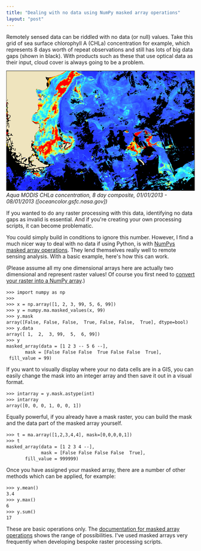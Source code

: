 ```yaml
---
title: "Dealing with no data using NumPy masked array operations"
layout: "post"
---
```


Remotely sensed data can be riddled with no data (or null) values. Take this
grid of sea surface chlorophyll A (CHLa) concentration for example, which represents 8 days worth of repeat observations and still has lots of big data gaps (shown in black). With products such as these that use optical data as their input, cloud cover is always going to be a problem.

![CHLa concentration](/assets/posts/chla_8day_2013.png)
_Aqua MODIS CHLa concentration, 8 day composite, 01/01/2013 - 08/01/2013_
_([oceancolor.gsfc.nasa.gov])_

If you wanted to do any raster processing with this data, identifying no data gaps as invalid is essential. And if you're creating your own processing scripts, it can become problematic. 

You could simply build in conditions to ignore this number. However, I find a much nicer way to deal with no data if using Python, is with [NumPys masked array operations](http://docs.scipy.org/doc/numpy/reference/maskedarray.html). They lend themselves really well to remote sensing analysis. With a basic example, here's how this can work.

(Please assume all my one dimensional arrays here are actually two dimensional and represent raster values! Of course you first need to [convert your raster into a NumPy array](http://blog.remotesensing.io/2013/03/using-gdal-with-python-basic-intro/).)
 
    >>> import numpy as np 
    >>>
    >>> x = np.array([1, 2, 3, 99, 5, 6, 99])
    >>> y = numpy.ma.masked_values(x, 99)
    >>> y.mask
    array([False, False, False,  True, False, False,  True], dtype=bool)
    >>> y.data
    array([ 1,  2,  3, 99,  5,  6, 99])
    >>> y
    masked_array(data = [1 2 3 -- 5 6 --],
           mask = [False False False  True False False  True],
     fill_value = 99)

If you want to visually display where your no data cells are in a GIS, you can easily change the mask into an integer array and then save it out in a visual format.

    >>> intarray = y.mask.astype(int)
    >>> intarray
    array([0, 0, 0, 1, 0, 0, 1])

Equally powerful, if you already have a mask raster, you can build the mask and the data part of the masked array yourself.

    >>> t = ma.array([1,2,3,4,4], mask=[0,0,0,0,1])
    >>> t
    masked_array(data = [1 2 3 4 --],
                 mask = [False False False False  True],
           fill_value = 999999)

Once you have assigned your masked array, there are a number of other methods
which can be applied, for example:
 
    >>> y.mean()
    3.4
    >>> y.max()
    6
    >>> y.sum()
    17

These are basic operations only. The [documentation for masked array operations](http://docs.scipy.org/doc/numpy/reference/routines.ma.html#) shows the range of possibilities. I've used masked arrays very frequently when developing bespoke raster processing scripts.
